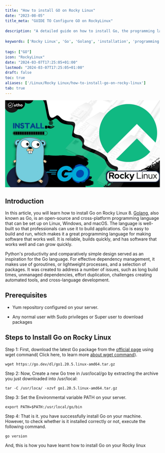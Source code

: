 ```yaml
---
title: "How to install GO on Rocky Linux"
date: "2023-08-05"
title_meta: "GUIDE TO Configure GO on RockyLinux"

description: "A detailed guide on how to install Go, the programming language created by Google, on Rocky Linux."

keywords: ['Rocky Linux', 'Go', 'Golang', 'installation', 'programming language', 'Linux', 'development']

tags: ["GO"]
icon: "RockyLinux"
date: "2024-03-07T17:25:05+01:00"
lastmod: "2024-03-07T17:25:05+01:00" 
draft: false
toc: true
aliases: ['/Linux/Rocky Linux/how-to-install-go-on-rocky-linux']
tab: true
---
```


![How to install Go on Rocky Linux](images/How-to-install-Go-on-Rocky-Linux.jpg)

## Introduction

In this article, you will learn how to install Go on Rocky Linux 8. [Golang](https://en.wikipedia.org/wiki/Go_(programming_language)), also known as Go, is an open-source and cross-platform programming language that can be set up on Linux, Windows, and macOS. The language is well-built so that professionals can use it to build applications. Go is easy to build and run, which makes it a great programming language for making software that works well. It is reliable, builds quickly, and has software that works well and can grow quickly.

Python's productivity and comparatively simple design served as an inspiration for the Go language. For effective dependency management, it makes use of goroutines, or lightweight processes, and a selection of packages. It was created to address a number of issues, such as long build times, unmanaged dependencies, effort duplication, challenges creating automated tools, and cross-language development.

## Prerequisites

- Yum repository configured on your server.

- Any normal user with Sudo privileges or Super user to download packages

## Steps to Install Go on Rocky Linux

Step 1: First, download the latest Go package from the [official page](https://go.dev/dl/) using wget command( Click here, to learn more [about wget command](https://utho.com/docs/tutorial/download-online-resources-from-the-command-line-with-wget/)).

```
wget https://go.dev/dl/go1.20.5.linux-amd64.tar.gz
```
Step 2: Now, Create a new Go tree in /usr/local/go by extracting the archive you just downloaded into /usr/local:

```
tar -C /usr/loca/ -xzvf go1.20.5.linux-amd64.tar.gz
```
Step 3: Set the Environmental variable PATH on your server.

```
export PATH=$PATH:/usr/local/go/bin
```
Step 4: That is it. you have successfully install Go on your machine. However, to check whether is it installed correctly or not, execute the following command.

```
go version
```
And, this is how you have learnt how to install Go on your Rocky linux
